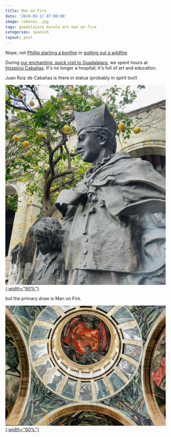```yaml
---
title: Man on Fire
date: '2019-03-17 07:00:00'
image: cabanas_.jpg
tags: guadalajara murals art man on fire
categories: spanish
layout: post
---
```


Nope, not [Phillip starting a bonfire](https://reverdecer.annalisagross.com/2019/03/07/controlled-burn-success/) or [putting out a wildfire](https://reverdecer.annalisagross.com/2019/03/08/wildfire/).

During [our enchanting, quick visit to Guadalajara](http://reverdecer.annalisagross.com/2019/03/05/guadalajara/), we spent hours at [Hospicio Cabañas](https://en.wikipedia.org/wiki/Hospicio_Caba%C3%B1as). It's no longer a hospital; it's full of art and education.

Juan Ruiz de Cabañas is there in statue (probably in spirit too!)

[![](/images/juan_cabanas_.jpg){:width="60%"}](/images/juan_cabanas.jpg)

but the primary draw is Man on Fire.

[![](/images/man_on_fire_.jpg){:width="60%"}](/images/man_on_fire.jpg)